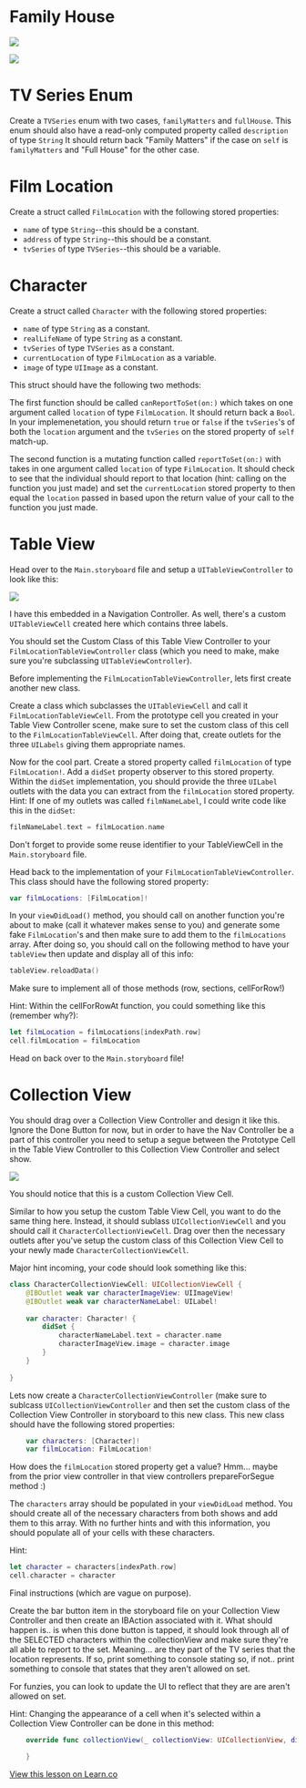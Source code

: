 # Family House

![](http://images.mentalfloss.com/sites/default/files/styles/article_640x430/public/familymatters_0.jpg)

![](http://a.abcnews.com/images/Entertainment/GTY_FULL_HOUSE_150421_DG_4x3_992.jpg)

# TV Series Enum

Create a `TVSeries` enum with two cases, `familyMatters` and `fullHouse`. This enum should also have a read-only computed property called `description` of type `String` It should return back "Family Matters" if the case on `self` is `familyMatters` and "Full House" for the other case.

# Film Location


Create a struct called `FilmLocation` with the following stored properties:  
* `name` of type `String`--this should be a constant.
* `address` of type `String`--this should be a constant.
* `tvSeries` of type `TVSeries`--this should be a variable.

# Character

Create a struct called `Character` with the following stored properties:  
* `name` of type `String` as a constant.
* `realLifeName` of type `String` as a constant.
* `tvSeries` of type `TVSeries` as a constant.
* `currentLocation` of type `FilmLocation` as a variable.
* `image` of type `UIImage` as a constant.

This struct should have the following two methods:


The first function should be called `canReportToSet(on:)` which takes on one argument called `location` of type `FilmLocation`. It should return back a `Bool`. In your implemenetation, you should return `true` or `false` if the `tvSeries`'s of both the `location` argument and the `tvSeries` on the stored property of `self` match-up.

The second function is a mutating function called `reportToSet(on:)` with takes in one argument called `location` of type `FilmLocation`. It should check to see that the individual should report to that location (hint: calling on the function you just made) and set the `currentLocation` stored property to then equal the `location` passed in based upon the return value of your call to the function you just made.

# Table View

Head over to the `Main.storyboard` file and setup a `UITableViewController` to look like this:

![](http://i.imgur.com/wk6mADz.png?1)

I have this embedded in a Navigation Controller. As well, there's a custom `UITableViewCell` created here which contains three labels.

You should set the Custom Class of this Table View Controller to your `FilmLocationTableViewController` class (which you need to make, make sure you're subclassing `UITableViewController`).

Before implementing the `FilmLocationTableViewController`, lets first create another new class.

Create a class which subclasses the `UITableViewCell` and call it `FilmLocationTableViewCell`. From the prototype cell you created in your Table View Controller scene, make sure to set the custom class of this cell to the `FilmLocationTableViewCell`. After doing that, create outlets for the three `UILabels` giving them appropriate names.

Now for the cool part. Create a stored property called `filmLocation` of type `FilmLocation!`. Add a `didSet` property observer to this stored property. Within the `didSet` implementation, you should provide the three `UILabel` outlets with the data you can extract from the `filmLocation` stored property. Hint: If one of my outlets was called `filmNameLabel`, I could write code like this in the `didSet`:  

```swift
filmNameLabel.text = filmLocation.name
```

Don't forget to provide some reuse identifier to your TableViewCell in the `Main.storyboard` file.

Head back to the implementation of your `FilmLocationTableViewController`. This class should have the following stored property:

```swift
var filmLocations: [FilmLocation]!
``` 



In your `viewDidLoad()` method, you should call on another function you're about to make (call it whatever makes sense to you) and generate some fake `FilmLocation`'s and then make sure to add them to the `filmLocations` array. After doing so, you should call on the following method to have your `tableView` then update and display all of this info:

```swift
tableView.reloadData()
```

Make sure to implement all of those methods (row, sections, cellForRow!)

Hint: Within the cellForRowAt function, you could something like this (remember why?):

```swift
let filmLocation = filmLocations[indexPath.row]
cell.filmLocation = filmLocation
```

Head on back over to the `Main.storyboard` file!

# Collection View

You should drag over a Collection View Controller and design it like this. Ignore the Done Button for now, but in order to have the Nav Controller be a part of this controller you need to setup a segue between the Prototype Cell in the Table View Controller to this Collection View Controller and select show.

![](http://i.imgur.com/4FDONEf.png?1)

You should notice that this is a custom Collection View Cell.

Similar to how you setup the custom Table View Cell, you want to do the same thing here. Instead, it should sublass `UICollectionViewCell` and you should call it `CharacterCollectionViewCell`. Drag over then the necessary outlets after you've setup the custom class of this Collection View Cell to your newly made `CharacterCollectionViewCell`. 

Major hint incoming, your code should look something like this:

```swift
class CharacterCollectionViewCell: UICollectionViewCell {
    @IBOutlet weak var characterImageView: UIImageView!
    @IBOutlet weak var characterNameLabel: UILabel!
    
    var character: Character! {
        didSet {
            characterNameLabel.text = character.name
            characterImageView.image = character.image
        }
    }
    
}
```

Lets now create a `CharacterCollectionViewController` (make sure to sublcass `UICollectionViewController` and then set the custom class of the Collection View Controller in storyboard to this new class. This new class should have the following stored properties:

```swift
    var characters: [Character]!
    var filmLocation: FilmLocation!
```

How does the `filmLocation` stored property get a value? Hmm... maybe from the prior view controller in that view controllers prepareForSegue method :)

The `characters` array should be populated in your `viewDidLoad` method. You should create all of the necessary characters from both shows and add them to this array. With no further hints and with this information, you should populate all of your cells with these characters.

Hint:

```swift
let character = characters[indexPath.row]
cell.character = character
```

Final instructions (which are vague on purpose).

Create the bar button item in the storyboard file on your Collection View Controller and then create an IBAction associated with it. What should happen is.. is when this done button is tapped, it should look through all of the SELECTED characters within the collectionView and make sure they're all able to report to the set. Meaning... are they part of the TV series that the location represents. If so, print something to console stating so, if not.. print something to console that states that they aren't allowed on set.

For funzies, you can look to update the UI to reflect that they are are aren't allowed on set.

Hint: Changing the appearance of a cell when it's selected within a Collection View Controller can be done in this method:

```swift
    override func collectionView(_ collectionView: UICollectionView, didSelectItemAt indexPath: IndexPath) {

    }
```

<a href='https://learn.co/lessons/FamilyHouse' data-visibility='hidden'>View this lesson on Learn.co</a>
